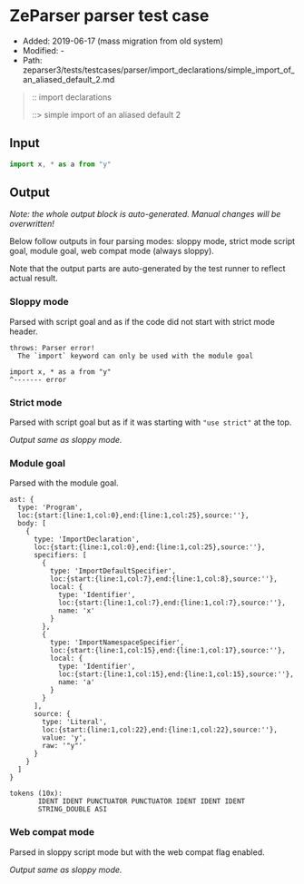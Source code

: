 # ZeParser parser test case

- Added: 2019-06-17 (mass migration from old system)
- Modified: -
- Path: zeparser3/tests/testcases/parser/import_declarations/simple_import_of_an_aliased_default_2.md

> :: import declarations
>
> ::> simple import of an aliased default 2

## Input

`````js
import x, * as a from "y"
`````

## Output

_Note: the whole output block is auto-generated. Manual changes will be overwritten!_

Below follow outputs in four parsing modes: sloppy mode, strict mode script goal, module goal, web compat mode (always sloppy).

Note that the output parts are auto-generated by the test runner to reflect actual result.

### Sloppy mode

Parsed with script goal and as if the code did not start with strict mode header.

`````
throws: Parser error!
  The `import` keyword can only be used with the module goal

import x, * as a from "y"
^------- error
`````

### Strict mode

Parsed with script goal but as if it was starting with `"use strict"` at the top.

_Output same as sloppy mode._

### Module goal

Parsed with the module goal.

`````
ast: {
  type: 'Program',
  loc:{start:{line:1,col:0},end:{line:1,col:25},source:''},
  body: [
    {
      type: 'ImportDeclaration',
      loc:{start:{line:1,col:0},end:{line:1,col:25},source:''},
      specifiers: [
        {
          type: 'ImportDefaultSpecifier',
          loc:{start:{line:1,col:7},end:{line:1,col:8},source:''},
          local: {
            type: 'Identifier',
            loc:{start:{line:1,col:7},end:{line:1,col:7},source:''},
            name: 'x'
          }
        },
        {
          type: 'ImportNamespaceSpecifier',
          loc:{start:{line:1,col:15},end:{line:1,col:17},source:''},
          local: {
            type: 'Identifier',
            loc:{start:{line:1,col:15},end:{line:1,col:15},source:''},
            name: 'a'
          }
        }
      ],
      source: {
        type: 'Literal',
        loc:{start:{line:1,col:22},end:{line:1,col:22},source:''},
        value: 'y',
        raw: '"y"'
      }
    }
  ]
}

tokens (10x):
       IDENT IDENT PUNCTUATOR PUNCTUATOR IDENT IDENT IDENT
       STRING_DOUBLE ASI
`````


### Web compat mode

Parsed in sloppy script mode but with the web compat flag enabled.

_Output same as sloppy mode._
